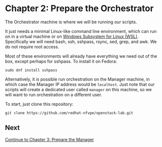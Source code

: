 Chapter 2: Prepare the Orchestrator
===================================

The Orchestrator machine is where we will be running our scripts.

It just needs a minimal
Linux-like command line environment, which can run on in a virtual machine or on
[Windows Subsystem for Linux (WSL)](https://docs.microsoft.com/en-us/windows/wsl/about). 
Specifically we will need bash, ssh, sshpass, rsync, sed, grep, and awk. We do not require root
access.

Most of these environments will already have everything we need out of the box, except perhaps for
sshpass. To install it on Fedora:

    sudo dnf install sshpass

Alternatively, it *is* possible run orchestration on the Manager machine, in which case the Manager
IP address would be `localhost`. Just note that our scripts will create a dedicated user called
`manager` on this machine, so we will want to run orchestration on a different user.

To start, just clone this repository:

    git clone https://github.com/redhat-nfvpe/openstack-lab.git


Next
----

[Continue to Chapter 3: Prepare the Manager](../manager/README.md)
